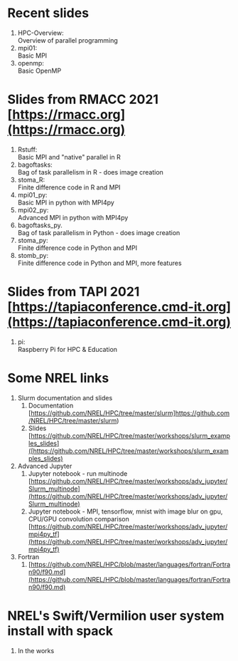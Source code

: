 # Recent slides
1. HPC-Overview:<br>Overview of parallel programming
1. mpi01:<br>Basic MPI
1. openmp:<br>Basic OpenMP

# Slides from RMACC 2021 <br>[https://rmacc.org](https://rmacc.org)
1. Rstuff:<br>Basic MPI and "native" parallel in R
1. bagoftasks:<br>Bag of task parallelism in R - does image creation
1. stoma_R:<br>Finite difference code in R and MPI
1. mpi01_py:<br>Basic MPI in python with MPI4py
1. mpi02_py:<br>Advanced MPI in python with MPI4py
1. bagoftasks_py.<br>Bag of task parallelism in Python - does image creation
1. stoma_py:<br>Finite difference code in Python and MPI
1. stomb_py:<br>Finite difference code in Python and MPI, more features

# Slides from TAPI 2021 <br> [https://tapiaconference.cmd-it.org](https://tapiaconference.cmd-it.org)
1. pi:<br>Raspberry Pi for HPC & Education 


# Some NREL links
1. Slurm documentation and slides
    1. Documentation [https://github.com/NREL/HPC/tree/master/slurm]https://github.com/NREL/HPC/tree/master/slurm)
    2. Slides [https://github.com/NREL/HPC/tree/master/workshops/slurm_examples_slides]([https://github.com/NREL/HPC/tree/master/workshops/slurm_examples_slides)
1. Advanced Jupyter
    1. Jupyter notebook - run multinode [https://github.com/NREL/HPC/tree/master/workshops/adv_jupyter/Slurm_multinode](https://github.com/NREL/HPC/tree/master/workshops/adv_jupyter/Slurm_multinode)
    2. Jupyter notebook - MPI, tensorflow, mnist with image blur on gpu, CPU/GPU convolution comparison 
[https://github.com/NREL/HPC/tree/master/workshops/adv_jupyter/mpi4py_tf](https://github.com/NREL/HPC/tree/master/workshops/adv_jupyter/mpi4py_tf)
1. Fortran
    1. [https://github.com/NREL/HPC/blob/master/languages/fortran/Fortran90/f90.md](https://github.com/NREL/HPC/blob/master/languages/fortran/Fortran90/f90.md)

# NREL's Swift/Vermilion user system install with spack
1. In the works
